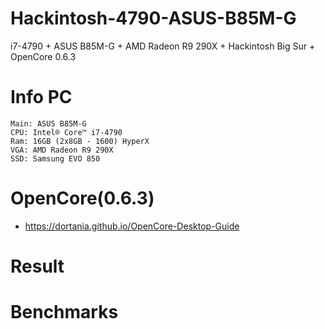 # Hackintosh-4790-ASUS-B85M-G
i7-4790 + ASUS B85M-G + AMD Radeon R9 290X + Hackintosh Big Sur + OpenCore 0.6.3

# Info PC

```
Main: ASUS B85M-G
CPU: Intel® Core™ i7-4790
Ram: 16GB (2x8GB - 1600) HyperX
VGA: AMD Radeon R9 290X
SSD: Samsung EVO 850
```

# OpenCore(0.6.3)

- https://dortania.github.io/OpenCore-Desktop-Guide

# Result



# Benchmarks

